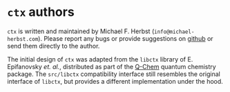 # `ctx` authors

``ctx`` is written and maintained by Michael F. Herbst (``info@michael-herbst.com``).
Please report any bugs or provide suggestions
on [github](https://github.com/mfherbst/ctx.git) or send them directly
to the author.

The initial design of `ctx` was adapted from the `libctx` library
of E. Epifanovsky *et. al.*, distributed as part of the
[Q-Chem](http://www.q-chem.com/) quantum chemistry package.
The `src/libctx` compatibility interface still resembles the
original interface of `libctx`, but provides a different implementation
under the hood.
